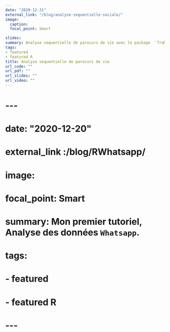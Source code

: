 ```yaml
---
date: "2020-12-31"
external_link: "/blog/analyse-sequentielle-sociale/"
image:
  caption: 
  focal_point: Smart

slides:  
summary: Analyse sequentielle de parocurs de vie avec le package  `TraMineR`.
tags:
- featured
- featured R
title: Analyse sequentielle de parocurs de vie
url_code: ""
url_pdf: ""
url_slides: ""
url_video: ""
---
```



# ---
# date: "2020-12-20"
# 
# external_link :/blog/RWhatsapp/
# image:
#   focal_point: Smart
# summary: Mon premier tutoriel, Analyse des données  `Whatsapp`.
# tags:
# - featured
# - featured R
# ---

